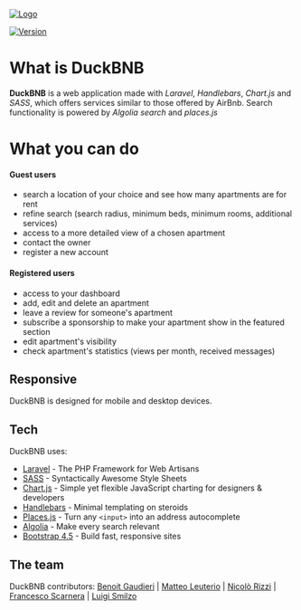 [![Logo](https://i.ibb.co/5jqChCQ/logo-header.png)](https://github.com/BenoitGaudieri/duckbnb/)

[![Version](https://img.shields.io/badge/v.-1.0-yellow)](https://github.com/BenoitGaudieri/duckbnb/)

# What is DuckBNB

**DuckBNB** is a web application made with *Laravel*, *Handlebars*, *Chart.js* and *SASS*, which offers services similar to those offered by AirBnb. Search functionality is powered by *Algolia search* and *places.js*

# What you can do

#### Guest users
  - search a location of your choice and see how many apartments are for rent
  - refine search (search radius, minimum beds, minimum rooms, additional services)
  - access to a more detailed view of a chosen apartment
  - contact the owner
  - register a new account
#### Registered users
  - access to your dashboard
  - add, edit and delete an apartment
  - leave a review for someone's apartment
  - subscribe a sponsorship to make your apartment show in the featured section
  - edit apartment's visibility
  - check apartment's statistics (views per month, received messages)

## Responsive

DuckBNB is designed for mobile and desktop devices.

## Tech

DuckBNB uses:

* [Laravel](https://laravel.com/) - The PHP Framework for Web Artisans
* [SASS](https://sass-lang.com/) - Syntactically Awesome Style Sheets
* [Chart.js](https://www.chartjs.org/) - Simple yet flexible JavaScript charting for designers & developers
* [Handlebars](https://handlebarsjs.com/) - Minimal templating on steroids
* [Places.js](https://community.algolia.com/places/) - Turn any ```<input>``` into an address autocomplete
* [Algolia](https://www.algolia.com/) - Make every search relevant
* [Bootstrap 4.5](https://getbootstrap.com/) - Build fast, responsive sites

## The team
DuckBNB contributors:
[Benoit Gaudieri](https://github.com/BenoitGaudieri) | [Matteo Leuterio](https://github.com/MattLeuterio) | [Nicolò Rizzi](https://github.com/NicoloRizzi) | [Francesco Scarnera](https://github.com/Francesco-Scarnera) | [Luigi Smilzo](https://github.com/luigi-smilzo)
